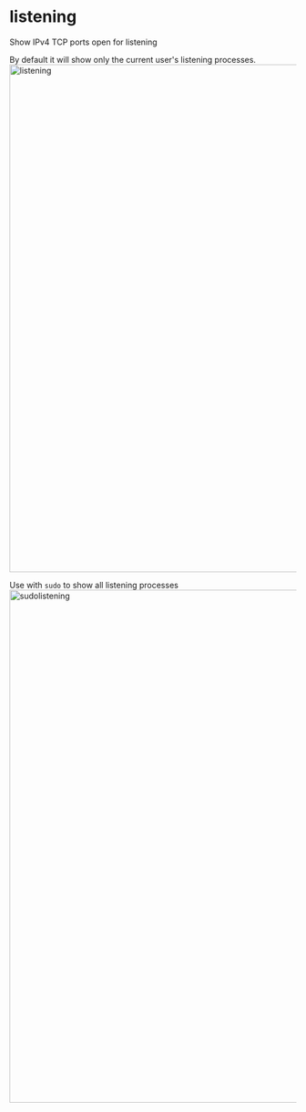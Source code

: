 # listening
Show IPv4 TCP ports open for listening

By default it will show only the current user's listening processes.
<img width="892" alt="listening" src="https://user-images.githubusercontent.com/979694/173674307-b98b2581-fc70-40bc-808a-283d0bf15f4f.png">

Use with ```sudo``` to show all listening processes
<img width="901" alt="sudolistening" src="https://user-images.githubusercontent.com/979694/173674987-8741486d-eb2e-446a-8a40-8b917343673a.png">
